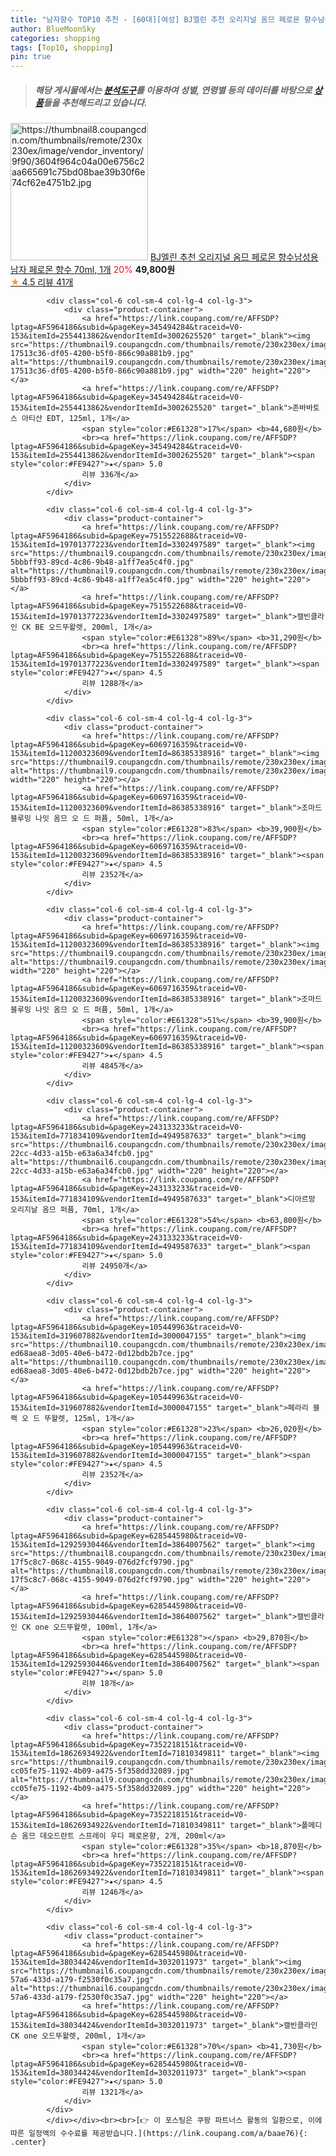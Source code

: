 ```yaml
---
title: "남자향수 TOP10 추천 - [60대][여성] BJ엘린 추천 오리지널 옴므 페로몬 향수남성용 남자 페로몬 향수 70ml, 1개"
author: BlueMoonSky
categories: shopping
tags: [Top10, shopping]
pin: true
---
```


> ##### 해당 게시물에서는 [**분석도구**](https://itemscout.io/)를 이용하여 **성별**, **연령별** 등의 데이터를 바탕으로 [**상품**](https://link.coupang.com/a/baae76)들을 추천해드리고 있습니다.
<div class="container"><div class="row">
            <div class="col-6 col-sm-4 col-lg-4 col-lg-3">
                <div class="product-container">
                    <a href="https://link.coupang.com/re/AFFSDP?lptag=AF5964186&subid=&pageKey=7230281913&traceid=V0-153&itemId=18344805133&vendorItemId=4194237358" target="_blank"><img src="https://thumbnail8.coupangcdn.com/thumbnails/remote/230x230ex/image/vendor_inventory/9f90/3604f964c04a00e6756c2aa665691c75bd08bae39b30f6e74cf62e4751b2.jpg" alt="https://thumbnail8.coupangcdn.com/thumbnails/remote/230x230ex/image/vendor_inventory/9f90/3604f964c04a00e6756c2aa665691c75bd08bae39b30f6e74cf62e4751b2.jpg" width="220" height="220"></a>
                    <a href="https://link.coupang.com/re/AFFSDP?lptag=AF5964186&subid=&pageKey=7230281913&traceid=V0-153&itemId=18344805133&vendorItemId=4194237358" target="_blank">BJ엘린 추천 오리지널 옴므 페로몬 향수남성용 남자 페로몬 향수 70ml, 1개</a>
                    <span style="color:#E61328">20%</span> <b>49,800원</b>
                    <br><a href="https://link.coupang.com/re/AFFSDP?lptag=AF5964186&subid=&pageKey=7230281913&traceid=V0-153&itemId=18344805133&vendorItemId=4194237358" target="_blank"><span style="color:#FE9427">★</span> 4.5
                    리뷰 41개</a>
                </div>
            </div>
            
            <div class="col-6 col-sm-4 col-lg-4 col-lg-3">
                <div class="product-container">
                    <a href="https://link.coupang.com/re/AFFSDP?lptag=AF5964186&subid=&pageKey=345494284&traceid=V0-153&itemId=2554413862&vendorItemId=3002625520" target="_blank"><img src="https://thumbnail9.coupangcdn.com/thumbnails/remote/230x230ex/image/retail/images/4531776381421782-17513c36-df05-4200-b5f0-866c90a881b9.jpg" alt="https://thumbnail9.coupangcdn.com/thumbnails/remote/230x230ex/image/retail/images/4531776381421782-17513c36-df05-4200-b5f0-866c90a881b9.jpg" width="220" height="220"></a>
                    <a href="https://link.coupang.com/re/AFFSDP?lptag=AF5964186&subid=&pageKey=345494284&traceid=V0-153&itemId=2554413862&vendorItemId=3002625520" target="_blank">존바바토스 아티산 EDT, 125ml, 1개</a>
                    <span style="color:#E61328">17%</span> <b>44,680원</b>
                    <br><a href="https://link.coupang.com/re/AFFSDP?lptag=AF5964186&subid=&pageKey=345494284&traceid=V0-153&itemId=2554413862&vendorItemId=3002625520" target="_blank"><span style="color:#FE9427">★</span> 5.0
                    리뷰 336개</a>
                </div>
            </div>
            
            <div class="col-6 col-sm-4 col-lg-4 col-lg-3">
                <div class="product-container">
                    <a href="https://link.coupang.com/re/AFFSDP?lptag=AF5964186&subid=&pageKey=7515522688&traceid=V0-153&itemId=19701377223&vendorItemId=3302497589" target="_blank"><img src="https://thumbnail9.coupangcdn.com/thumbnails/remote/230x230ex/image/retail/images/3211825085065938-5bbbff93-89cd-4c86-9b48-a1ff7ea5c4f0.jpg" alt="https://thumbnail9.coupangcdn.com/thumbnails/remote/230x230ex/image/retail/images/3211825085065938-5bbbff93-89cd-4c86-9b48-a1ff7ea5c4f0.jpg" width="220" height="220"></a>
                    <a href="https://link.coupang.com/re/AFFSDP?lptag=AF5964186&subid=&pageKey=7515522688&traceid=V0-153&itemId=19701377223&vendorItemId=3302497589" target="_blank">캘빈클라인 CK BE 오드뚜왈렛, 200ml, 1개</a>
                    <span style="color:#E61328">89%</span> <b>31,290원</b>
                    <br><a href="https://link.coupang.com/re/AFFSDP?lptag=AF5964186&subid=&pageKey=7515522688&traceid=V0-153&itemId=19701377223&vendorItemId=3302497589" target="_blank"><span style="color:#FE9427">★</span> 4.5
                    리뷰 1288개</a>
                </div>
            </div>
            
            <div class="col-6 col-sm-4 col-lg-4 col-lg-3">
                <div class="product-container">
                    <a href="https://link.coupang.com/re/AFFSDP?lptag=AF5964186&subid=&pageKey=6069716359&traceid=V0-153&itemId=11200323609&vendorItemId=86385338916" target="_blank"><img src="https://thumbnail9.coupangcdn.com/thumbnails/remote/230x230ex/image/vendor_inventory/468b/d754e8ad3f1e598f9a39197d7f0da9bb66b9c9d0c34871adc41b7be3dbcb.jpg" alt="https://thumbnail9.coupangcdn.com/thumbnails/remote/230x230ex/image/vendor_inventory/468b/d754e8ad3f1e598f9a39197d7f0da9bb66b9c9d0c34871adc41b7be3dbcb.jpg" width="220" height="220"></a>
                    <a href="https://link.coupang.com/re/AFFSDP?lptag=AF5964186&subid=&pageKey=6069716359&traceid=V0-153&itemId=11200323609&vendorItemId=86385338916" target="_blank">조마드 블루밍 나잇 옴므 오 드 퍼퓸, 50ml, 1개</a>
                    <span style="color:#E61328">83%</span> <b>39,900원</b>
                    <br><a href="https://link.coupang.com/re/AFFSDP?lptag=AF5964186&subid=&pageKey=6069716359&traceid=V0-153&itemId=11200323609&vendorItemId=86385338916" target="_blank"><span style="color:#FE9427">★</span> 4.5
                    리뷰 2352개</a>
                </div>
            </div>
            
            <div class="col-6 col-sm-4 col-lg-4 col-lg-3">
                <div class="product-container">
                    <a href="https://link.coupang.com/re/AFFSDP?lptag=AF5964186&subid=&pageKey=6069716359&traceid=V0-153&itemId=11200323609&vendorItemId=86385338916" target="_blank"><img src="https://thumbnail9.coupangcdn.com/thumbnails/remote/230x230ex/image/vendor_inventory/468b/d754e8ad3f1e598f9a39197d7f0da9bb66b9c9d0c34871adc41b7be3dbcb.jpg" alt="https://thumbnail9.coupangcdn.com/thumbnails/remote/230x230ex/image/vendor_inventory/468b/d754e8ad3f1e598f9a39197d7f0da9bb66b9c9d0c34871adc41b7be3dbcb.jpg" width="220" height="220"></a>
                    <a href="https://link.coupang.com/re/AFFSDP?lptag=AF5964186&subid=&pageKey=6069716359&traceid=V0-153&itemId=11200323609&vendorItemId=86385338916" target="_blank">조마드 블루밍 나잇 옴므 오 드 퍼퓸, 50ml, 1개</a>
                    <span style="color:#E61328">51%</span> <b>39,900원</b>
                    <br><a href="https://link.coupang.com/re/AFFSDP?lptag=AF5964186&subid=&pageKey=6069716359&traceid=V0-153&itemId=11200323609&vendorItemId=86385338916" target="_blank"><span style="color:#FE9427">★</span> 4.5
                    리뷰 4845개</a>
                </div>
            </div>
            
            <div class="col-6 col-sm-4 col-lg-4 col-lg-3">
                <div class="product-container">
                    <a href="https://link.coupang.com/re/AFFSDP?lptag=AF5964186&subid=&pageKey=243133233&traceid=V0-153&itemId=771834109&vendorItemId=4949587633" target="_blank"><img src="https://thumbnail6.coupangcdn.com/thumbnails/remote/230x230ex/image/retail/images/2019/06/20/13/2/acf71582-22cc-4d33-a15b-e63a6a34fcb0.jpg" alt="https://thumbnail6.coupangcdn.com/thumbnails/remote/230x230ex/image/retail/images/2019/06/20/13/2/acf71582-22cc-4d33-a15b-e63a6a34fcb0.jpg" width="220" height="220"></a>
                    <a href="https://link.coupang.com/re/AFFSDP?lptag=AF5964186&subid=&pageKey=243133233&traceid=V0-153&itemId=771834109&vendorItemId=4949587633" target="_blank">디아르망 오리지날 옴므 퍼퓸, 70ml, 1개</a>
                    <span style="color:#E61328">54%</span> <b>63,800원</b>
                    <br><a href="https://link.coupang.com/re/AFFSDP?lptag=AF5964186&subid=&pageKey=243133233&traceid=V0-153&itemId=771834109&vendorItemId=4949587633" target="_blank"><span style="color:#FE9427">★</span> 5.0
                    리뷰 24950개</a>
                </div>
            </div>
            
            <div class="col-6 col-sm-4 col-lg-4 col-lg-3">
                <div class="product-container">
                    <a href="https://link.coupang.com/re/AFFSDP?lptag=AF5964186&subid=&pageKey=105449963&traceid=V0-153&itemId=319607882&vendorItemId=3000047155" target="_blank"><img src="https://thumbnail10.coupangcdn.com/thumbnails/remote/230x230ex/image/retail/images/1730356045844844-ed68aea8-3d05-40e6-b472-0d12bdb2b7ce.jpg" alt="https://thumbnail10.coupangcdn.com/thumbnails/remote/230x230ex/image/retail/images/1730356045844844-ed68aea8-3d05-40e6-b472-0d12bdb2b7ce.jpg" width="220" height="220"></a>
                    <a href="https://link.coupang.com/re/AFFSDP?lptag=AF5964186&subid=&pageKey=105449963&traceid=V0-153&itemId=319607882&vendorItemId=3000047155" target="_blank">페라리 블랙 오 드 뚜왈렛, 125ml, 1개</a>
                    <span style="color:#E61328">23%</span> <b>26,020원</b>
                    <br><a href="https://link.coupang.com/re/AFFSDP?lptag=AF5964186&subid=&pageKey=105449963&traceid=V0-153&itemId=319607882&vendorItemId=3000047155" target="_blank"><span style="color:#FE9427">★</span> 4.5
                    리뷰 2352개</a>
                </div>
            </div>
            
            <div class="col-6 col-sm-4 col-lg-4 col-lg-3">
                <div class="product-container">
                    <a href="https://link.coupang.com/re/AFFSDP?lptag=AF5964186&subid=&pageKey=6285445980&traceid=V0-153&itemId=12925930446&vendorItemId=3864007562" target="_blank"><img src="https://thumbnail8.coupangcdn.com/thumbnails/remote/230x230ex/image/retail/images/2440000074835692-17f5c8c7-068c-4155-9049-076d2fcf9790.jpg" alt="https://thumbnail8.coupangcdn.com/thumbnails/remote/230x230ex/image/retail/images/2440000074835692-17f5c8c7-068c-4155-9049-076d2fcf9790.jpg" width="220" height="220"></a>
                    <a href="https://link.coupang.com/re/AFFSDP?lptag=AF5964186&subid=&pageKey=6285445980&traceid=V0-153&itemId=12925930446&vendorItemId=3864007562" target="_blank">캘빈클라인 CK one 오드뚜왈렛, 100ml, 1개</a>
                    <span style="color:#E61328"></span> <b>29,870원</b>
                    <br><a href="https://link.coupang.com/re/AFFSDP?lptag=AF5964186&subid=&pageKey=6285445980&traceid=V0-153&itemId=12925930446&vendorItemId=3864007562" target="_blank"><span style="color:#FE9427">★</span> 5.0
                    리뷰 18개</a>
                </div>
            </div>
            
            <div class="col-6 col-sm-4 col-lg-4 col-lg-3">
                <div class="product-container">
                    <a href="https://link.coupang.com/re/AFFSDP?lptag=AF5964186&subid=&pageKey=7352218151&traceid=V0-153&itemId=18626934922&vendorItemId=71810349811" target="_blank"><img src="https://thumbnail9.coupangcdn.com/thumbnails/remote/230x230ex/image/retail/images/7810462110894932-cc05fe75-1192-4b09-a475-5f358dd32089.jpg" alt="https://thumbnail9.coupangcdn.com/thumbnails/remote/230x230ex/image/retail/images/7810462110894932-cc05fe75-1192-4b09-a475-5f358dd32089.jpg" width="220" height="220"></a>
                    <a href="https://link.coupang.com/re/AFFSDP?lptag=AF5964186&subid=&pageKey=7352218151&traceid=V0-153&itemId=18626934922&vendorItemId=71810349811" target="_blank">폴메디슨 옴므 데오드란트 스프레이 우디 페로몬향, 2개, 200ml</a>
                    <span style="color:#E61328">35%</span> <b>18,870원</b>
                    <br><a href="https://link.coupang.com/re/AFFSDP?lptag=AF5964186&subid=&pageKey=7352218151&traceid=V0-153&itemId=18626934922&vendorItemId=71810349811" target="_blank"><span style="color:#FE9427">★</span> 4.5
                    리뷰 1246개</a>
                </div>
            </div>
            
            <div class="col-6 col-sm-4 col-lg-4 col-lg-3">
                <div class="product-container">
                    <a href="https://link.coupang.com/re/AFFSDP?lptag=AF5964186&subid=&pageKey=6285445980&traceid=V0-153&itemId=38034424&vendorItemId=3032011973" target="_blank"><img src="https://thumbnail6.coupangcdn.com/thumbnails/remote/230x230ex/image/product/image/vendoritem/2019/02/14/3032011973/b60f51cd-57a6-433d-a179-f2530f0c35a7.jpg" alt="https://thumbnail6.coupangcdn.com/thumbnails/remote/230x230ex/image/product/image/vendoritem/2019/02/14/3032011973/b60f51cd-57a6-433d-a179-f2530f0c35a7.jpg" width="220" height="220"></a>
                    <a href="https://link.coupang.com/re/AFFSDP?lptag=AF5964186&subid=&pageKey=6285445980&traceid=V0-153&itemId=38034424&vendorItemId=3032011973" target="_blank">캘빈클라인 CK one 오드뚜왈렛, 200ml, 1개</a>
                    <span style="color:#E61328">70%</span> <b>41,730원</b>
                    <br><a href="https://link.coupang.com/re/AFFSDP?lptag=AF5964186&subid=&pageKey=6285445980&traceid=V0-153&itemId=38034424&vendorItemId=3032011973" target="_blank"><span style="color:#FE9427">★</span> 5.0
                    리뷰 1321개</a>
                </div>
            </div>
            </div></div><br><br>[👉 이 포스팅은 쿠팡 파트너스 활동의 일환으로, 이에 따른 일정액의 수수료를 제공받습니다.](https://link.coupang.com/a/baae76){: .center}